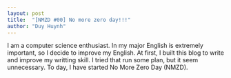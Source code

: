```yaml
---
layout: post
title:  "[NMZD #00] No more zero day!!!"
author: "Duy Huynh"
---
```

I am a computer science enthusiast. In my major English is extremely important, so I decide to improve my English. At first, I built this blog to write and improve my writting skill. I tried that run some plan, but it seem unnecessary. To day, I have started No More Zero Day (NMZD).
